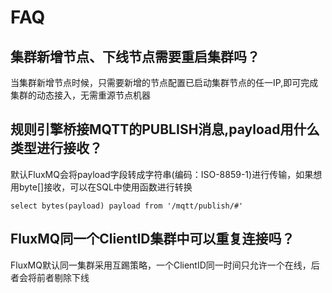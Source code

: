 # FAQ

## 集群新增节点、下线节点需要重启集群吗？

当集群新增节点时候，只需要新增的节点配置已启动集群节点的任一IP,即可完成集群的动态接入，无需重源节点机器

## 规则引擎桥接MQTT的PUBLISH消息,payload用什么类型进行接收？
默认FluxMQ会将payload字段转成字符串(编码：ISO-8859-1)进行传输，如果想用byte[]接收，可以在SQL中使用函数进行转换
```
select bytes(payload) payload from '/mqtt/publish/#'
```
## FluxMQ同一个ClientID集群中可以重复连接吗？

FluxMQ默认同一集群采用互踢策略，一个ClientID同一时间只允许一个在线，后者会将前者剔除下线